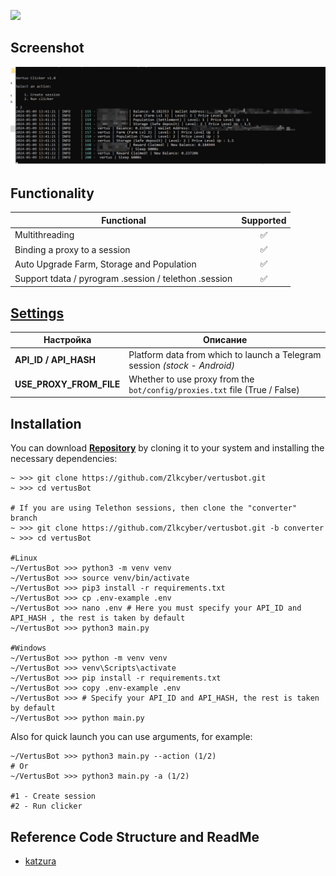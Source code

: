 [<img src="https://img.shields.io/badge/Telegram-%40Me-orange">](https://t.me/zlkcyber)


## Screenshot
![App Screenshot](https://raw.githubusercontent.com/Zlkcyber/vertusbot/main/demo.png)



## Functionality
| Functional                                                     | Supported |
|----------------------------------------------------------------|:---------:|
| Multithreading                                                 |     ✅     |
| Binding a proxy to a session                                   |     ✅     |
| Auto Upgrade Farm, Storage and Population                      |     ✅     |
| Support tdata / pyrogram .session / telethon .session          |     ✅     |

## [Settings](https://github.com/Zlkcyber/vertusbot/blob/main/.env.example)
| Настройка                | Описание                                                                                 |
|--------------------------|------------------------------------------------------------------------------------------|
| **API_ID / API_HASH**    | Platform data from which to launch a Telegram session _(stock - Android)_                |
| **USE_PROXY_FROM_FILE**  | Whether to use proxy from the `bot/config/proxies.txt` file (True / False)               |

## Installation
You can download [**Repository**](https://github.com/Zlkcyber/vertusbot) by cloning it to your system and installing the necessary dependencies:
```shell
~ >>> git clone https://github.com/Zlkcyber/vertusbot.git
~ >>> cd vertusBot

# If you are using Telethon sessions, then clone the "converter" branch
~ >>> git clone https://github.com/Zlkcyber/vertusbot.git -b converter
~ >>> cd vertusBot

#Linux
~/VertusBot >>> python3 -m venv venv
~/VertusBot >>> source venv/bin/activate
~/VertusBot >>> pip3 install -r requirements.txt
~/VertusBot >>> cp .env-example .env
~/VertusBot >>> nano .env # Here you must specify your API_ID and API_HASH , the rest is taken by default
~/VertusBot >>> python3 main.py

#Windows
~/VertusBot >>> python -m venv venv
~/VertusBot >>> venv\Scripts\activate
~/VertusBot >>> pip install -r requirements.txt
~/VertusBot >>> copy .env-example .env
~/VertusBot >>> # Specify your API_ID and API_HASH, the rest is taken by default
~/VertusBot >>> python main.py
```

Also for quick launch you can use arguments, for example:
```shell
~/VertusBot >>> python3 main.py --action (1/2)
# Or
~/VertusBot >>> python3 main.py -a (1/2)

#1 - Create session
#2 - Run clicker
```

## Reference Code Structure and ReadMe

- [katzura](https://github.com/katzura1)
